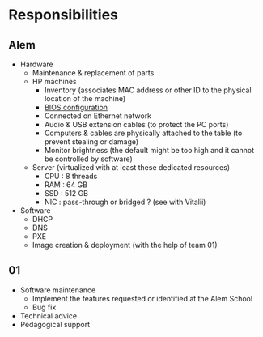 # Responsibilities

## Alem

-   Hardware
    -   Maintenance & replacement of parts
    -   HP machines
        -   Inventory (associates MAC address or other ID to the physical location of the machine)
        -   [BIOS configuration](bios-configuration.md)
        -   Connected on Ethernet network
        -   Audio & USB extension cables (to protect the PC ports)
        -   Computers & cables are physically attached to the table (to prevent stealing or damage)
        -   Monitor brightness (the default might be too high and it cannot be controlled by software)
    -   Server (virtualized with at least these dedicated resources)
        -   CPU : 8 threads
        -   RAM : 64 GB
        -   SSD : 512 GB
        -   NIC : pass-through or bridged ? (see with Vitalii)
-   Software
    -   DHCP
    -   DNS
    -   PXE
    -   Image creation & deployment (with the help of team 01)

## 01

-   Software maintenance
    -   Implement the features requested or identified at the Alem School
    -   Bug fix
-   Technical advice
-   Pedagogical support
